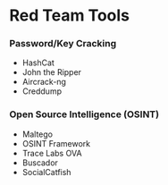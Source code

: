 # Red Team Tools

### Password/Key Cracking
* HashCat
* John the Ripper
* Aircrack-ng
* Creddump

### Open Source Intelligence (OSINT)
* Maltego
* OSINT Framework
* Trace Labs OVA
* Buscador
* SocialCatfish
